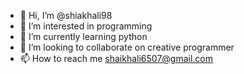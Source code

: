 - 👋 Hi, I’m @shiakhali98
- 👀 I’m interested in programming 
- 🌱 I’m currently learning python
- 💞️ I’m looking to collaborate on creative programmer 
- 📫 How to reach me shaikhali6507@gmail.com

<!---
shiakhali98/shiakhali98 is a ✨ special ✨ repository because its `README.md` (this file) appears on your GitHub profile.
You can click the Preview link to take a look at your changes.
--->
